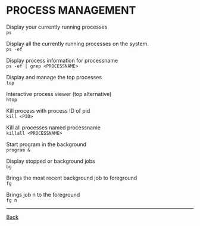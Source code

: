 # PROCESS MANAGEMENT
Display your currently running processes  
`ps`

Display all the currently running processes on the system.  
`ps -ef`

Display process information for processname  
`ps -ef | grep <PROCESSNAME>`

Display and manage the top processes  
`top`

Interactive process viewer (top alternative)  
`htop`

Kill process with process ID of pid  
`kill <PID>`

Kill all processes named processname  
`killall <PROCESSNAME>`

Start program in the background  
`program &`

Display stopped or background jobs  
`bg`

Brings the most recent background job to foreground  
`fg`

Brings job n to the foreground  
`fg n`

---

[Back](../basic-command.md)